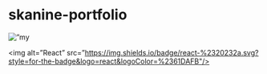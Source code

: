 # skanine-portfolio

<!-- ![Banner](https://user-images.githubusercontent.com/96432017/167621938-3c9a278c-e284-44e5-8bf3-ef4a1dd5c72a.png) -->
<p align=”center”>
  <img width=”200" height=”200" src=”https://user-images.githubusercontent.com/96432017/167621938-3c9a278c-e284-44e5-8bf3-ef4a1dd5c72a.png"   alt=”my banner”>
</p>

<img alt=”React” src=”https://img.shields.io/badge/react-%2320232a.svg?style=for-the-badge&logo=react&logoColor=%2361DAFB"/>

